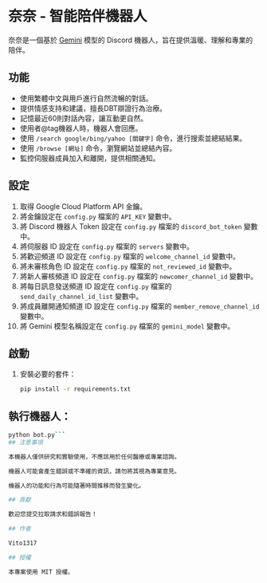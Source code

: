 # 奈奈 - 智能陪伴機器人

奈奈是一個基於 [Gemini](https://cloud.google.com/generative-ai/docs/reference/rest/v1beta/projects.locations.models) 模型的 Discord 機器人，旨在提供溫暖、理解和專業的陪伴。

## 功能

* 使用繁體中文與用戶進行自然流暢的對話。
* 提供情感支持和建議，擅長DBT辯證行為治療。
* 記憶最近60則對話內容，讓互動更自然。
* 使用者@tag機器人時，機器人會回應。
* 使用 `/search google/bing/yahoo [關鍵字]` 命令，進行搜索並總結結果。
* 使用 `/browse [網址]` 命令，瀏覽網站並總結內容。
* 監控伺服器成員加入和離開，提供相關通知。

## 設定

1. 取得 Google Cloud Platform API 金鑰。
2. 將金鑰設定在 `config.py` 檔案的 `API_KEY` 變數中。
3. 將 Discord 機器人 Token 設定在 `config.py` 檔案的 `discord_bot_token` 變數中。
4. 將伺服器 ID 設定在 `config.py` 檔案的 `servers` 變數中。
5. 將歡迎頻道 ID 設定在 `config.py` 檔案的 `welcome_channel_id` 變數中。
6. 將未審核角色 ID 設定在 `config.py` 檔案的 `not_reviewed_id` 變數中。
7. 將新人審核頻道 ID 設定在 `config.py` 檔案的 `newcomer_channel_id` 變數中。
8. 將每日訊息發送頻道 ID 設定在 `config.py` 檔案的 `send_daily_channel_id_list` 變數中。
9. 將成員離開通知頻道 ID 設定在 `config.py` 檔案的 `member_remove_channel_id` 變數中。
10. 將 Gemini 模型名稱設定在 `config.py` 檔案的 `gemini_model` 變數中。

## 啟動

1. 安裝必要的套件：
   ```bash
   pip install -r requirements.txt
   ```

## 執行機器人：
```bash
python bot.py```
## 注意事項

本機器人僅供研究和實驗使用，不應該用於任何醫療或專業諮詢。

機器人可能會產生錯誤或不準確的資訊，請勿將其視為專業意見。

機器人的功能和行為可能隨著時間推移而發生變化。

## 貢獻

歡迎您提交拉取請求和錯誤報告！

## 作者

Vito1317

## 授權

本專案使用 MIT 授權。

